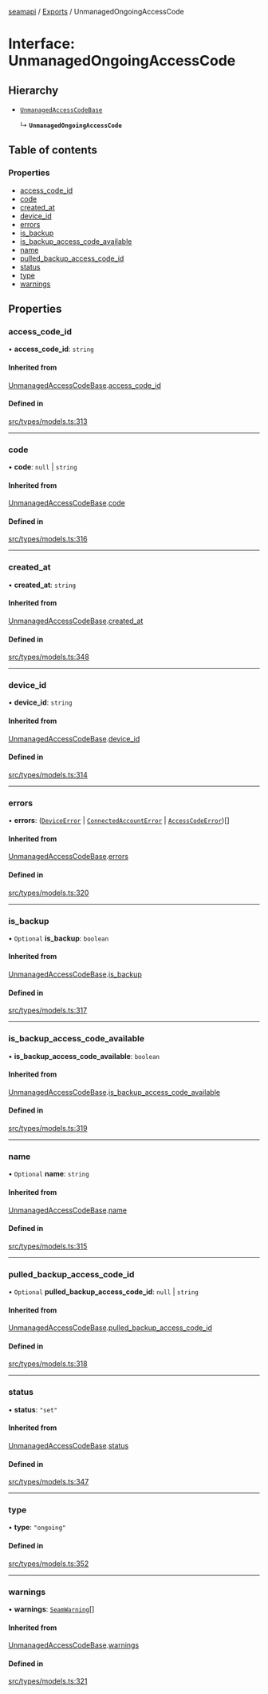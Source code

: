 [seamapi](../README.md) / [Exports](../modules.md) / UnmanagedOngoingAccessCode

# Interface: UnmanagedOngoingAccessCode

## Hierarchy

- [`UnmanagedAccessCodeBase`](UnmanagedAccessCodeBase.md)

  ↳ **`UnmanagedOngoingAccessCode`**

## Table of contents

### Properties

- [access\_code\_id](UnmanagedOngoingAccessCode.md#access_code_id)
- [code](UnmanagedOngoingAccessCode.md#code)
- [created\_at](UnmanagedOngoingAccessCode.md#created_at)
- [device\_id](UnmanagedOngoingAccessCode.md#device_id)
- [errors](UnmanagedOngoingAccessCode.md#errors)
- [is\_backup](UnmanagedOngoingAccessCode.md#is_backup)
- [is\_backup\_access\_code\_available](UnmanagedOngoingAccessCode.md#is_backup_access_code_available)
- [name](UnmanagedOngoingAccessCode.md#name)
- [pulled\_backup\_access\_code\_id](UnmanagedOngoingAccessCode.md#pulled_backup_access_code_id)
- [status](UnmanagedOngoingAccessCode.md#status)
- [type](UnmanagedOngoingAccessCode.md#type)
- [warnings](UnmanagedOngoingAccessCode.md#warnings)

## Properties

### access\_code\_id

• **access\_code\_id**: `string`

#### Inherited from

[UnmanagedAccessCodeBase](UnmanagedAccessCodeBase.md).[access_code_id](UnmanagedAccessCodeBase.md#access_code_id)

#### Defined in

[src/types/models.ts:313](https://github.com/seamapi/javascript/blob/main/src/types/models.ts#L313)

___

### code

• **code**: ``null`` \| `string`

#### Inherited from

[UnmanagedAccessCodeBase](UnmanagedAccessCodeBase.md).[code](UnmanagedAccessCodeBase.md#code)

#### Defined in

[src/types/models.ts:316](https://github.com/seamapi/javascript/blob/main/src/types/models.ts#L316)

___

### created\_at

• **created\_at**: `string`

#### Inherited from

[UnmanagedAccessCodeBase](UnmanagedAccessCodeBase.md).[created_at](UnmanagedAccessCodeBase.md#created_at)

#### Defined in

[src/types/models.ts:348](https://github.com/seamapi/javascript/blob/main/src/types/models.ts#L348)

___

### device\_id

• **device\_id**: `string`

#### Inherited from

[UnmanagedAccessCodeBase](UnmanagedAccessCodeBase.md).[device_id](UnmanagedAccessCodeBase.md#device_id)

#### Defined in

[src/types/models.ts:314](https://github.com/seamapi/javascript/blob/main/src/types/models.ts#L314)

___

### errors

• **errors**: ([`DeviceError`](DeviceError.md) \| [`ConnectedAccountError`](ConnectedAccountError.md) \| [`AccessCodeError`](AccessCodeError.md))[]

#### Inherited from

[UnmanagedAccessCodeBase](UnmanagedAccessCodeBase.md).[errors](UnmanagedAccessCodeBase.md#errors)

#### Defined in

[src/types/models.ts:320](https://github.com/seamapi/javascript/blob/main/src/types/models.ts#L320)

___

### is\_backup

• `Optional` **is\_backup**: `boolean`

#### Inherited from

[UnmanagedAccessCodeBase](UnmanagedAccessCodeBase.md).[is_backup](UnmanagedAccessCodeBase.md#is_backup)

#### Defined in

[src/types/models.ts:317](https://github.com/seamapi/javascript/blob/main/src/types/models.ts#L317)

___

### is\_backup\_access\_code\_available

• **is\_backup\_access\_code\_available**: `boolean`

#### Inherited from

[UnmanagedAccessCodeBase](UnmanagedAccessCodeBase.md).[is_backup_access_code_available](UnmanagedAccessCodeBase.md#is_backup_access_code_available)

#### Defined in

[src/types/models.ts:319](https://github.com/seamapi/javascript/blob/main/src/types/models.ts#L319)

___

### name

• `Optional` **name**: `string`

#### Inherited from

[UnmanagedAccessCodeBase](UnmanagedAccessCodeBase.md).[name](UnmanagedAccessCodeBase.md#name)

#### Defined in

[src/types/models.ts:315](https://github.com/seamapi/javascript/blob/main/src/types/models.ts#L315)

___

### pulled\_backup\_access\_code\_id

• `Optional` **pulled\_backup\_access\_code\_id**: ``null`` \| `string`

#### Inherited from

[UnmanagedAccessCodeBase](UnmanagedAccessCodeBase.md).[pulled_backup_access_code_id](UnmanagedAccessCodeBase.md#pulled_backup_access_code_id)

#### Defined in

[src/types/models.ts:318](https://github.com/seamapi/javascript/blob/main/src/types/models.ts#L318)

___

### status

• **status**: ``"set"``

#### Inherited from

[UnmanagedAccessCodeBase](UnmanagedAccessCodeBase.md).[status](UnmanagedAccessCodeBase.md#status)

#### Defined in

[src/types/models.ts:347](https://github.com/seamapi/javascript/blob/main/src/types/models.ts#L347)

___

### type

• **type**: ``"ongoing"``

#### Defined in

[src/types/models.ts:352](https://github.com/seamapi/javascript/blob/main/src/types/models.ts#L352)

___

### warnings

• **warnings**: [`SeamWarning`](SeamWarning.md)[]

#### Inherited from

[UnmanagedAccessCodeBase](UnmanagedAccessCodeBase.md).[warnings](UnmanagedAccessCodeBase.md#warnings)

#### Defined in

[src/types/models.ts:321](https://github.com/seamapi/javascript/blob/main/src/types/models.ts#L321)
